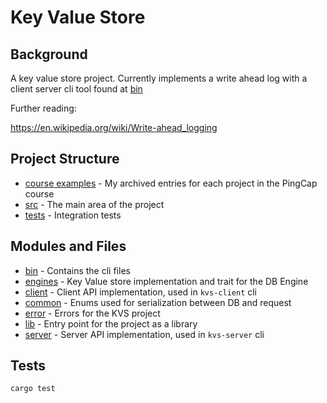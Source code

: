 # Key Value Store

## Background

A key value store project. Currently implements a write ahead log with a client
server cli tool found at [bin](src/bin/)

Further reading:

<https://en.wikipedia.org/wiki/Write-ahead_logging>

## Project Structure

- [course examples](course-examples/) - My archived entries for each project in the PingCap course
- [src](src/) - The main area of the project
- [tests](tests/) - Integration tests

## Modules and Files

- [bin](src/bin/) - Contains the cli files
- [engines](src/engines/) - Key Value store implementation and trait for the DB Engine
- [client](src/client.rs/) - Client API implementation, used in `kvs-client` cli
- [common](src/common.rs/) - Enums used for serialization between DB and request
- [error](src/error.rs/) - Errors for the KVS project
- [lib](src/lib.rs/) - Entry point for the project as a library 
- [server](src/server.rs/) - Server API implementation, used in `kvs-server` cli

## Tests

```sh
cargo test
```
